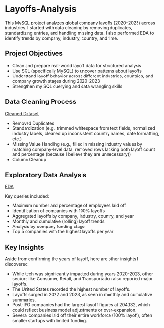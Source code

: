 # Layoffs-Analysis
This MySQL project analyzes global company layoffs (2020–2023) across industries. I started with data cleaning by removing duplicates, standardizing entries, and handling missing data. I also performed EDA to identify trends by company, industry, country, and time.

## Project Objectives
- Clean and prepare real-world layoff data for structured analysis
- Use SQL (specifically MySQL) to uncover patterns about layoffs
- Understand layoff behavior across different industries, countries, and company growth stages during 2020-2023
- Strengthen my SQL querying and data wrangling skills

## Data Cleaning Process
<a href="https://github.com/yeniyen123/Layoffs-Analysis/blob/main/Layoffs_CleanedData.sql">Cleaned Dataset</a>
- Removed Duplicates
- Standardization (e.g., trimmed whitespace from text fields, normalized industry labels, cleaned up inconsistent country names, date formatting, etc.)
- Missing Value Handling (e.g., filled in missing industry values by matching company-level data, removed rows lacking both layoff count and percentage (because I believe they are unnecessary))
- Column Cleanup

## Exploratory Data Analysis
<a href="https://github.com/yeniyen123/Layoffs-Analysis/blob/main/Layoffs_ExploratoryDataAnalysis.sql">EDA</a>

Key queries included: 
- Maximum number and percentage of employees laid off
- Identification of companies with 100% layoffs
- Aggregated layoffs by company, industry, country, and year
- Monthly and cumulative (rolling) layoff trends
- Analysis by company funding stage
- Top 5 companies with the highest layoffs per year

## Key Insights
Aside from confirming the years of layoff, here are other insights I discovered:
- While tech was significantly impacted during years 2020-2023, other sectors like Consumer, Retail, and Transportation also reported major layoffs.
- The United States recorded the highest number of layoffs.
- Layoffs surged in 2022 and 2023, as seen in monthly and cumulative summaries.
- Post-IPO companies had the largest layoff figures at 204,132, which could reflect business model adjustments or over-expansion.
- Several companies laid off their entire workforce (100% layoff), often smaller startups with limited funding.
